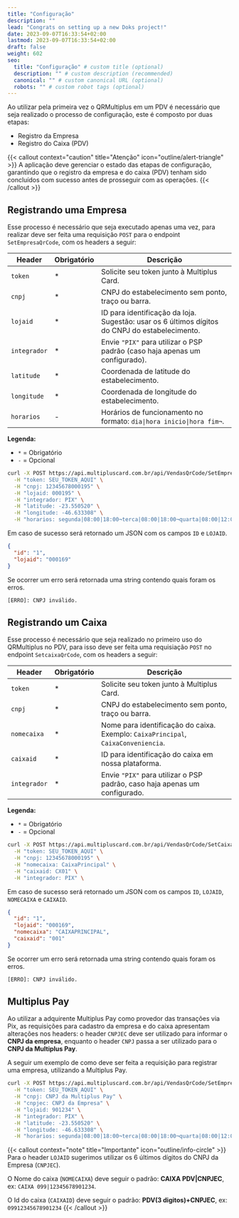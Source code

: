 ```yaml
---
title: "Configuração"
description: ""
lead: "Congrats on setting up a new Doks project!"
date: 2023-09-07T16:33:54+02:00
lastmod: 2023-09-07T16:33:54+02:00
draft: false
weight: 602
seo:
  title: "Configuração" # custom title (optional)
  description: "" # custom description (recommended)
  canonical: "" # custom canonical URL (optional)
  robots: "" # custom robot tags (optional)
---
```


Ao utilizar pela primeira vez o QRMultiplus em um PDV é necessário que seja realizado o processo de configuração, este é composto por duas etapas:

- Registro da Empresa
- Registro do Caixa (PDV)

{{< callout context="caution" title="Atenção" icon="outline/alert-triangle" >}}
A aplicação deve gerenciar o estado das etapas de configuração, garantindo que o registro da empresa e do caixa (PDV) tenham sido concluídos com sucesso antes de prosseguir com as operações.
{{< /callout >}}

## Registrando uma Empresa

Esse processo é necessário que seja executado apenas uma vez, para realizar deve ser feita uma requisição `POST` para o endpoint `SetEmpresaQrCode`, com os headers a seguir:


| Header       | Obrigatório | Descrição                                                                                      |
|--------------|-------------|------------------------------------------------------------------------------------------------|
| `token`      | *           | Solicite seu token junto à Multiplus Card.                                                     |
| `cnpj`       | *           | CNPJ do estabelecimento sem ponto, traço ou barra.                                             |
| `lojaid`     | *           | ID para identificação da loja. Sugestão: usar os 6 últimos dígitos do CNPJ do estabelecimento. |
| `integrador` | *           | Envie `"PIX"` para utilizar o PSP padrão (caso haja apenas um configurado).                    |
| `latitude`   | *           | Coordenada de latitude do estabelecimento.                                                     |
| `longitude`  | *           | Coordenada de longitude do estabelecimento.                                                    |
| `horarios`   | -           | Horários de funcionamento no formato: `dia\|hora inicio\|hora fim¬`.                           |

**Legenda:**
- `*` = Obrigatório
- `-` = Opcional


```bash {title="Exemplo de Registro de Empresa"}
curl -X POST https://api.multipluscard.com.br/api/VendasQrCode/SetEmpresaQrCode \
  -H "token: SEU_TOKEN_AQUI" \
  -H "cnpj: 12345678000195" \
  -H "lojaid: 000195" \
  -H "integrador: PIX" \
  -H "latitude: -23.550520" \
  -H "longitude: -46.633308" \
  -H "horarios: segunda|08:00|18:00¬terca|08:00|18:00¬quarta|08:00|12:00|14:00:1800|quinta|08:00|18:00" \
```

Em caso de sucesso será retornado um JSON com os campos `ID` e `LOJAID`.

```json {title="Exemplo de Retorno - Sucesso"}
{
  "id": "1",
  "lojaid": "000169"
}
```
Se ocorrer um erro será retornada uma string contendo quais foram os erros.

```txt {title="Exemplo de Retorno - Erro"}
[ERRO]: CNPJ inválido.
```

## Registrando um Caixa

Esse processo é necessário que seja realizado no primeiro uso do QRMultiplus no PDV, para isso deve ser feita uma requisiação `POST` no endpoint `SetcaixaQrCode`, com os headers a seguir:

| Header        | Obrigatório | Descrição                                                                                     |
|---------------|-------------|-----------------------------------------------------------------------------------------------|
| `token`       | *           | Solicite seu token junto à Multiplus Card.                                                    |
| `cnpj`        | *           | CNPJ do estabelecimento sem ponto, traço ou barra.                                            |
| `nomecaixa`   | *           | Nome para identificação do caixa. Exemplo: `CaixaPrincipal`, `CaixaConveniencia`.             |
| `caixaid`     | *           | ID para identificação do caixa em nossa plataforma.                                           |
| `integrador`  | *           | Envie `"PIX"` para utilizar o PSP padrão, caso haja apenas um configurado.                    |

**Legenda:**
- `*` = Obrigatório
- `-` = Opcional

```bash {title="Exemplo de Registro de Caixa"}
curl -X POST https://api.multipluscard.com.br/api/VendasQrCode/SetCaixaQrCode \
  -H "token: SEU_TOKEN_AQUI" \
  -H "cnpj: 12345678000195" \
  -H "nomecaixa: CaixaPrincipal" \
  -H "caixaid: CX01" \
  -H "integrador: PIX" \
```

Em caso de sucesso será retornado um JSON com os campos `ID`, `LOJAID`, `NOMECAIXA` e `CAIXAID`.

```json {title="Exemplo de Retorno - Sucesso"}
{
  "id": "1",
  "lojaid": "000169",
  "nomecaixa": "CAIXAPRINCIPAL",
  "caixaid": "001"
}

```
Se ocorrer um erro será retornada uma string contendo quais foram os erros.

```txt {title="Exemplo de Retorno - Erro"}
[ERRO]: CNPJ inválido.
```

## Multiplus Pay

Ao utilizar a adquirente Multiplus Pay como provedor das transações via Pix, as requisições para cadastro da empresa e do caixa apresentam alterações nos headers: o header `CNPJEC` deve ser utilizado para informar o **CNPJ da empresa**, enquanto o header `CNPJ` passa a ser utilizado para o **CNPJ da Multiplus Pay**.

A seguir um exemplo de como deve ser feita a requisição para registrar uma empresa, utilizando a Multiplus Pay.

```bash {title="Exemplo de Registro de Empresa - Multiplus Pay"}
curl -X POST https://api.multipluscard.com.br/api/VendasQrCode/SetEmpresaQrCode \
  -H "token: SEU_TOKEN_AQUI" \
  -H "cnpj: CNPJ da Multiplus Pay" \
  -H "cnpjec: CNPJ da Empresa" \
  -H "lojaid: 901234" \
  -H "integrador: PIX" \
  -H "latitude: -23.550520" \
  -H "longitude: -46.633308" \
  -H "horarios: segunda|08:00|18:00¬terca|08:00|18:00¬quarta|08:00|12:00|14:00:1800|quinta|08:00|18:00" \
```

{{< callout context="note" title="Importante" icon="outline/info-circle" >}}
Para o header `LOJAID` sugerimos utilizar os 6 últimos dígitos do CNPJ da Empresa (`CNPJEC`).

O Nome do caixa (`NOMECAIXA`) deve seguir o padrão: **CAIXA PDV|CNPJEC**, ex: `CAIXA 099|12345678901234`.

O Id do caixa (`CAIXAID`) deve seguir o padrão: **PDV(3 digitos)+CNPJEC**, ex: `09912345678901234`
{{< /callout >}}
